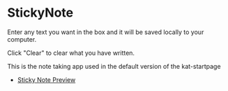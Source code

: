 StickyNote
==========

Enter any text you want in the box and it will be saved locally to your computer.

Click "Clear" to clear what you have written.

This is the note taking app used in the default version of the kat-startpage

- [Sticky Note Preview](http://bokagha.github.io/Startpages/sticky-note/stickynote.html)
